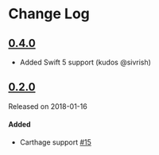 # Change Log

## [0.4.0](https://github.com/rubygarage/media-watermark/releases/tag/0.4.0)
- Added Swift 5 support (kudos @sivrish)

## [0.2.0](https://github.com/rubygarage/media-watermark/releases/tag/0.2.0)
Released on 2018-01-16

#### Added
- Carthage support [#15](https://github.com/rubygarage/media-watermark/pull/15)
